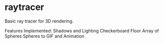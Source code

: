 # raytracer
Basic ray tracer for 3D rendering. 

Features Implemented:
Shadows and Lighting
Checkerboard Floor
Array of Spheres
Spheres to GIF and Animation

